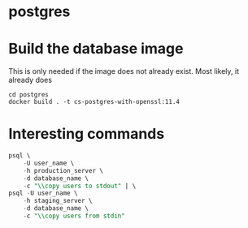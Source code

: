 # postgres

# Build the database image
This is only needed if the image does not already exist. Most likely, it already does
```
cd postgres
docker build . -t cs-postgres-with-openssl:11.4
```

# Interesting commands
```sql
psql \
    -U user_name \
    -h production_server \
    -d database_name \
    -c "\\copy users to stdout" | \
psql -U user_name \
    -h staging_server \
    -d database_name \
    -c "\\copy users from stdin"
```
